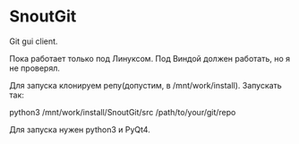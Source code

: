 SnoutGit
========

Git gui client.

Пока работает только под Линуксом. Под Виндой должен работать, но я не проверял.

Для запуска клонируем репу(допустим, в /mnt/work/install). Запускать так:

python3 /mnt/work/install/SnoutGit/src /path/to/your/git/repo

Для запуска нужен python3 и PyQt4.
